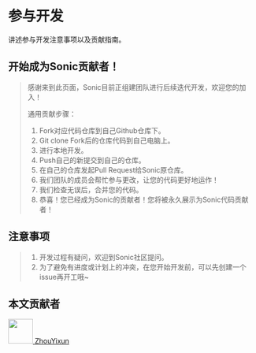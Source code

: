 # 参与开发

讲述参与开发注意事项以及贡献指南。

## 开始成为Sonic贡献者！
> 感谢来到此页面，Sonic目前正组建团队进行后续迭代开发，欢迎您的加入！
> 
> 通用贡献步骤：
> 1. Fork对应代码仓库到自己Github仓库下。
> 2. Git clone Fork后的仓库代码到自己电脑上。
> 3. 进行本地开发。
> 4. Push自己的新提交到自己的仓库。
> 5. 在自己的仓库发起Pull Request给Sonic原仓库。
> 6. 我们团队的成员会帮忙参与更改，让您的代码更好地运作！
> 7. 我们检查无误后，合并您的代码。
> 8. 恭喜！您已经成为Sonic的贡献者！您将被永久展示为Sonic代码贡献者！

## 注意事项
> 1. 开发过程有疑问，欢迎到Sonic社区提问。
> 2. 为了避免有进度或计划上的冲突，在您开始开发前，可以先创建一个issue再开工哦~

## 本文贡献者
<div class="cont">
<a href="https://gitee.com/ZhouYixun" target="_blank">
<img src="https://portrait.gitee.com/uploads/avatars/user/2698/8096045_ZhouYixun_1645499109.png!avatar100" width="50"/>
<span>ZhouYixun</span>
</a>
</div>
